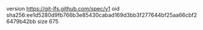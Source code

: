 version https://git-lfs.github.com/spec/v1
oid sha256:ee1d5280d9fb766b3e85430cabad169d3bb3f277644bf25aa66cbf26479b42bb
size 675
